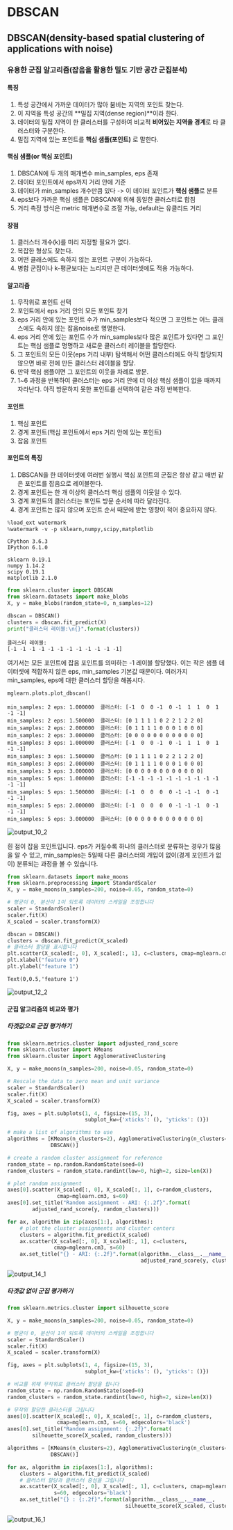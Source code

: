 
# DBSCAN

## DBSCAN(density-based spatial clustering of applications with noise)
### 유용한 군집 알고리즘(잡음을 활용한 밀도 기반 공간 군집분석)

#### 특징
1. 특성 공간에서 가까운 데이터가 많아 붐비는 지역의 포인트 찾는다.
2. 이 지역을 특성 공간의 **밀집 지역(dense region)**이라 한다.
3. 데이터의 밀집 지역이 한 클러스터를 구성하여 비교적 **비어있는 지역을 경계**로 타 클러스터와 구분한다.
4. 밀집 지역에 있는 포인트를 **핵심 샘플(포인트)** 로 말한다.

#### 핵심 샘플(or 핵심 포인트)
1. DBSCAN에 두 개의 매개변수 min_samples, eps 존재
2. 데이터 포인트에서 eps까지 거리 안에 기준
3. 데이터가 min_samples 개수만큼 있다 -> 이 데이터 포인트가 **핵심 샘플**로 분류
4. eps보다 가까운 핵심 샘플은 DBSCAN에 의해 동일한 클러스터로 합침
5. 거리 측정 방식은 metric 매개변수로 조절 가능, default는 유클리드 거리

#### 장점
1. 클러스터 개수(k)를 미리 지정할 필요가 없다.
2. 복잡한 형상도 찾는다.
3. 어떤 클래스에도 속하지 않는 포인트 구분이 가능하다.
4. 병합 군집이나 k-평균보다는 느리지만 큰 데이터셋에도 적용 가능하다.

#### 알고리즘
1. 무작위로 포인트 선택
2. 포인트에서 eps 거리 안의 모든 포인트 찾기
3. eps 거리 안에 있는 포인트 수가 min_samples보다 적으면 그 포인트는 어느 클래스에도 속하지 않는 잡음noise로 명명한다.
4. eps 거리 안에 있는 포인트 수가 min_samples보다 많은 포인트가 있다면 그 포인트는 핵심 샘플로 명명하고 새로운 클러스터 레이블을 할당한다.
5. 그 포인트의 모든 이웃(eps 거리 내부) 탐색해서 어떤 클러스터에도 아직 할당되지 않으면 바로 전에 만든 클러스터 레이블을 할당.
6. 만약 핵심 샘플이면 그 포인트의 이웃을 차례로 방문.
7. 1~6 과정을 반복하여 클러스터는 eps 거리 안에 더 이상 핵심 샘플이 없을 때까지 자라난다. 아직 방문하지 못한 포인트를 선택하여 같은 과정 반복한다.

#### 포인트
1. 핵심 포인트
2. 경계 포인트(핵심 포인트에서 eps 거리 안에 있는 포인트)
3. 잡음 포인트

#### 포인트의 특징
1. DBSCAN을 한 데이터셋에 여러번 실행시 핵심 포인트의 군집은 항상 같고 매번 같은 포인트를 잡음으로 레이블한다.
2. 경계 포인트는 한 개 이상의 클러스터 핵심 샘플의 이웃일 수 있다.
3. 경계 포인트의 클러스터는 포인트 방문 순서에 따라 달라진다.
4. 경계 포인트는 많지 않으며 포인트 순서 때문에 받는 영향이 적어 중요하지 않다.


```python
%load_ext watermark
%watermark -v -p sklearn,numpy,scipy,matplotlib
```

    CPython 3.6.3
    IPython 6.1.0
    
    sklearn 0.19.1
    numpy 1.14.2
    scipy 0.19.1
    matplotlib 2.1.0



```python
from sklearn.cluster import DBSCAN
from sklearn.datasets import make_blobs
X, y = make_blobs(random_state=0, n_samples=12)

dbscan = DBSCAN()
clusters = dbscan.fit_predict(X)
print("클러스터 레이블:\n{}".format(clusters))
```

    클러스터 레이블:
    [-1 -1 -1 -1 -1 -1 -1 -1 -1 -1 -1 -1]


여기서는 모든 포인트에 잡음 포인트를 의미하는 -1 레이블 할당했다.
이는 작은 샘플 데이터셋에 적합하지 않은 eps, min_samples 기본값 때문이다.
여러가지 min_samples, eps에 대한 클러스터 할당을 해봅시다.


```python
mglearn.plots.plot_dbscan()
```

    min_samples: 2 eps: 1.000000  클러스터: [-1  0  0 -1  0 -1  1  1  0  1 -1 -1]
    min_samples: 2 eps: 1.500000  클러스터: [0 1 1 1 1 0 2 2 1 2 2 0]
    min_samples: 2 eps: 2.000000  클러스터: [0 1 1 1 1 0 0 0 1 0 0 0]
    min_samples: 2 eps: 3.000000  클러스터: [0 0 0 0 0 0 0 0 0 0 0 0]
    min_samples: 3 eps: 1.000000  클러스터: [-1  0  0 -1  0 -1  1  1  0  1 -1 -1]
    min_samples: 3 eps: 1.500000  클러스터: [0 1 1 1 1 0 2 2 1 2 2 0]
    min_samples: 3 eps: 2.000000  클러스터: [0 1 1 1 1 0 0 0 1 0 0 0]
    min_samples: 3 eps: 3.000000  클러스터: [0 0 0 0 0 0 0 0 0 0 0 0]
    min_samples: 5 eps: 1.000000  클러스터: [-1 -1 -1 -1 -1 -1 -1 -1 -1 -1 -1 -1]
    min_samples: 5 eps: 1.500000  클러스터: [-1  0  0  0  0 -1 -1 -1  0 -1 -1 -1]
    min_samples: 5 eps: 2.000000  클러스터: [-1  0  0  0  0 -1 -1 -1  0 -1 -1 -1]
    min_samples: 5 eps: 3.000000  클러스터: [0 0 0 0 0 0 0 0 0 0 0 0]

![output_10_2](https://user-images.githubusercontent.com/35090655/42120205-6b7eff1c-7c52-11e8-803b-54d1e585ce3b.png)



흰 점이 잡음 포인트입니다. eps가 커질수록 하나의 클러스터로 분류하는 경우가 많음을 알 수 있고, min_samples는 5일때 다른 클러스터의 개입이 없이(경계 포인트가 없이) 분류되는 과정을 볼 수 있습니다.


```python
from sklearn.datasets import make_moons
from sklearn.preprocessing import StandardScaler
X, y = make_moons(n_samples=200, noise=0.05, random_state=0)

# 평균이 0, 분산이 1이 되도록 데이터의 스케일을 조정합니다
scaler = StandardScaler()
scaler.fit(X)
X_scaled = scaler.transform(X)

dbscan = DBSCAN()
clusters = dbscan.fit_predict(X_scaled)
# 클러스터 할당을 표시합니다
plt.scatter(X_scaled[:, 0], X_scaled[:, 1], c=clusters, cmap=mglearn.cm2, s=60, edgecolors='black')
plt.xlabel("feature 0")
plt.ylabel("feature 1")
```




    Text(0,0.5,'feature 1')


![output_12_2](https://user-images.githubusercontent.com/35090655/42120180-d8c7aebc-7c51-11e8-9672-cc5c57a7ee32.png)


#### 군집 알고리즘의 비교와 평가
##### 타겟값으로 군집 평가하기


```python
from sklearn.metrics.cluster import adjusted_rand_score
from sklearn.cluster import KMeans
from sklearn.cluster import AgglomerativeClustering

X, y = make_moons(n_samples=200, noise=0.05, random_state=0)

# Rescale the data to zero mean and unit variance
scaler = StandardScaler()
scaler.fit(X)
X_scaled = scaler.transform(X)

fig, axes = plt.subplots(1, 4, figsize=(15, 3),
                         subplot_kw={'xticks': (), 'yticks': ()})

# make a list of algorithms to use
algorithms = [KMeans(n_clusters=2), AgglomerativeClustering(n_clusters=2),
              DBSCAN()]

# create a random cluster assignment for reference
random_state = np.random.RandomState(seed=0)
random_clusters = random_state.randint(low=0, high=2, size=len(X))

# plot random assignment
axes[0].scatter(X_scaled[:, 0], X_scaled[:, 1], c=random_clusters,
                cmap=mglearn.cm3, s=60)
axes[0].set_title("Random assignment - ARI: {:.2f}".format(
        adjusted_rand_score(y, random_clusters)))

for ax, algorithm in zip(axes[1:], algorithms):
    # plot the cluster assignments and cluster centers
    clusters = algorithm.fit_predict(X_scaled)
    ax.scatter(X_scaled[:, 0], X_scaled[:, 1], c=clusters,
               cmap=mglearn.cm3, s=60)
    ax.set_title("{} - ARI: {:.2f}".format(algorithm.__class__.__name__,
                                           adjusted_rand_score(y, clusters)))
```

![output_14_1](https://user-images.githubusercontent.com/35090655/42120182-dcf80e46-7c51-11e8-9cdb-bd2f15521d9d.png)


##### 타겟값 없이 군집 평가하기


```python
from sklearn.metrics.cluster import silhouette_score

X, y = make_moons(n_samples=200, noise=0.05, random_state=0)

# 평균이 0, 분산이 1이 되도록 데이터의 스케일을 조정합니다
scaler = StandardScaler()
scaler.fit(X)
X_scaled = scaler.transform(X)

fig, axes = plt.subplots(1, 4, figsize=(15, 3),
                         subplot_kw={'xticks': (), 'yticks': ()})

# 비교를 위해 무작위로 클러스터 할당을 합니다
random_state = np.random.RandomState(seed=0)
random_clusters = random_state.randint(low=0, high=2, size=len(X))

# 무작위 할당한 클러스터를 그립니다
axes[0].scatter(X_scaled[:, 0], X_scaled[:, 1], c=random_clusters,
                cmap=mglearn.cm3, s=60, edgecolors='black')
axes[0].set_title("Random assignment: {:.2f}".format(
        silhouette_score(X_scaled, random_clusters)))

algorithms = [KMeans(n_clusters=2), AgglomerativeClustering(n_clusters=2),
              DBSCAN()]

for ax, algorithm in zip(axes[1:], algorithms):
    clusters = algorithm.fit_predict(X_scaled)
    # 클러스터 할당과 클러스터 중심을 그립니다
    ax.scatter(X_scaled[:, 0], X_scaled[:, 1], c=clusters, cmap=mglearn.cm3,
               s=60, edgecolors='black')
    ax.set_title("{} : {:.2f}".format(algorithm.__class__.__name__,
                                      silhouette_score(X_scaled, clusters)))
```

![output_16_1](https://user-images.githubusercontent.com/35090655/42120184-e06fd8a6-7c51-11e8-8e4e-033a23fc4334.png)


